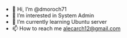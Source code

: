 - 👋 Hi, I’m @dmoroch71
- 👀 I’m interested in System Admin
- 🌱 I’m currently learning Ubuntu server
- 📫 How to reach me alecarch12@gmail.com


<!---

--->
